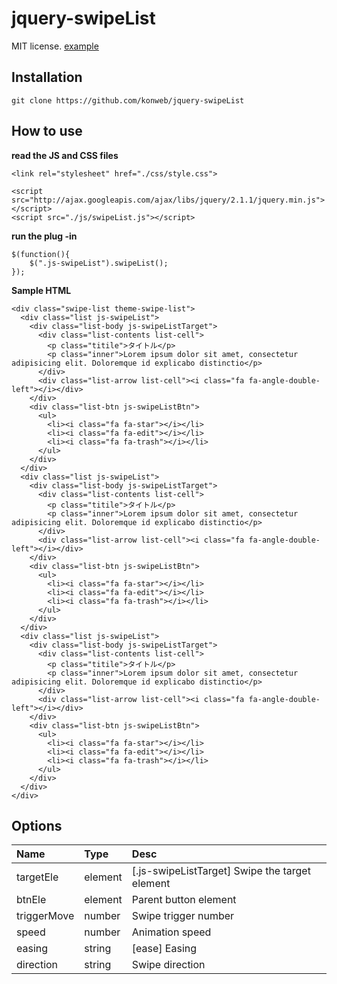 jquery-swipeList
================

MIT license. [example](http://konweb.github.io/jquery-swipeList/)

## Installation
```
git clone https://github.com/konweb/jquery-swipeList
```

## How to use
**read the JS and CSS files**
```
<link rel="stylesheet" href="./css/style.css">

<script src="http://ajax.googleapis.com/ajax/libs/jquery/2.1.1/jquery.min.js"></script>
<script src="./js/swipeList.js"></script>
```

**run the plug -in**
```
$(function(){
	$(".js-swipeList").swipeList();
});
```

**Sample HTML**
```
<div class="swipe-list theme-swipe-list">
  <div class="list js-swipeList">
    <div class="list-body js-swipeListTarget">
      <div class="list-contents list-cell">
        <p class="titile">タイトル</p>
        <p class="inner">Lorem ipsum dolor sit amet, consectetur adipisicing elit. Doloremque id explicabo distinctio</p>
      </div>
      <div class="list-arrow list-cell"><i class="fa fa-angle-double-left"></i></div>
    </div>
    <div class="list-btn js-swipeListBtn">
      <ul>
        <li><i class="fa fa-star"></i></li>
        <li><i class="fa fa-edit"></i></li>
        <li><i class="fa fa-trash"></i></li>
      </ul>
    </div>
  </div>
  <div class="list js-swipeList">
    <div class="list-body js-swipeListTarget">
      <div class="list-contents list-cell">
        <p class="titile">タイトル</p>
        <p class="inner">Lorem ipsum dolor sit amet, consectetur adipisicing elit. Doloremque id explicabo distinctio</p>
      </div>
      <div class="list-arrow list-cell"><i class="fa fa-angle-double-left"></i></div>
    </div>
    <div class="list-btn js-swipeListBtn">
      <ul>
        <li><i class="fa fa-star"></i></li>
        <li><i class="fa fa-edit"></i></li>
        <li><i class="fa fa-trash"></i></li>
      </ul>
    </div>
  </div>
  <div class="list js-swipeList">
    <div class="list-body js-swipeListTarget">
      <div class="list-contents list-cell">
        <p class="titile">タイトル</p>
        <p class="inner">Lorem ipsum dolor sit amet, consectetur adipisicing elit. Doloremque id explicabo distinctio</p>
      </div>
      <div class="list-arrow list-cell"><i class="fa fa-angle-double-left"></i></div>
    </div>
    <div class="list-btn js-swipeListBtn">
      <ul>
        <li><i class="fa fa-star"></i></li>
        <li><i class="fa fa-edit"></i></li>
        <li><i class="fa fa-trash"></i></li>
      </ul>
    </div>
  </div>
</div>
```


## Options
| Name | Type | Desc |
|:-----------|:-----------|:------------|
| targetEle | element | [.js-swipeListTarget] Swipe the target element |
| btnEle | element | Parent button element |
| triggerMove | number | Swipe trigger number |
| speed | number | Animation speed |
| easing | string | [ease] Easing |
| direction | string | Swipe direction |